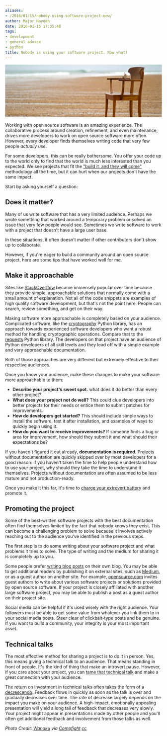 ```yaml
---
aliases:
- /2016/01/15/nobody-using-software-project-now/
author: Major Hayden
date: 2016-01-15 17:35:48
tags:
- development
- general advice
- python
title: Nobody is using your software project. Now what?
---
```


![cover]

Working with open source software is an amazing experience. The collaborative process around creation, refinement, and even maintenance, drives more developers to work on open source software more often. However, every developer finds themselves writing code that very few people _actually use_.

For some developers, this can be really bothersome. You offer your code up to the world only to find that the world is much less interested than you expected. We see projects that fit the ["build it, and they will come"][1] methodology all the time, but it can hurt when our projects don't have the same impact.

Start by asking yourself a question:

## Does it matter?

Many of us write software that has a very limited audience. Perhaps we wrote something that worked around a temporary problem or solved an issue that very few poeple would see. Sometimes we write software to work with a project that doesn't have a large user base.

In these situations, it often doesn't matter if other contributors don't show up to collaborate.

However, if you're eager to build a community around an open source project, here are some tips that have worked well for me.

## Make it approachable

Sites like [StackOverflow][2] became immensely popular over time because they provide simple, approachable solutions that normally come with a small amount of explanation. Not all of the code snippets are examples of high quality software development, but that's not the point here. People can search, review something, and get on their way.

Making software more approachable is completely based on your audience. Complicated software, like the [cryptography][3] Python library, has an approach towards experienced software developers who want a robust method for handling cryptographic operations. Compare that to the [requests][4] Python library. The developers on that project have an audience of Python developers of all skill levels and they lead off with a simple example and very approachable documentation.

Both of those approaches are very different but extremely effective to their respective audiences.

Once you know your audience, make these changes to make your software more approachable to them:

  * **Describe your project's sweet spot.** what does it do better than every other project?
  * **What does your project not do well?** This could clue developers into better projects for their needs or entice them to submit patches for improvements.
  * **How do developers get started?** This should include simple ways to install the software, test it after installation, and examples of ways to quickly begin using it.
  * **How do you want to receive improvements?** If someone finds a bug or area for improvement, how should they submit it and what should their expectations be?

If you haven't figured it out already, **documentation is required**. Projects without documentation are quickly skipped over by most developers for a good reason: if you haven't taken the time to help people understand how to use your project, why should they take the time to understand it themselves. Projects without documentation are often assumed to be less mature and not production-ready.

Once you make it this far, it's time to [charge your extrovert battery][5] and promote it.

## Promoting the project

Some of the best-written software projects with the best documentation often find themselves limited by the fact that nobody knows they exist. This can become a challenging problem to solve because it involves actively reaching out to the audience you've identified in the previous steps.

The first step is to do some writing about your software project and what problems it tries to solve. The type of writing and the medium for sharing it is completely up to you.

Some people prefer [writing blog posts][6] on their own blog. You may be able to get additional readers by publishing it on external sites, such as [Medium][7], or as a guest author on another site. For example, [opensource.com][8] invites guest authors to write about various software projects or solutions provided by open source software. If your project is closely affiliated with another large software project, you may be able to publish a post as a guest author on their project site.

Social media can be helpful if it's used wisely with the right audience. Your followers must be able to get some value from whatever you link them to in your social media posts. Steer clear of clickbait-type posts and be genuine. If you want to build a community, your integrity is your most important asset.

## Technical talks

The most effective method for sharing a project is to do it in person. Yes, this means giving a technical talk to an audience. That means standing in front of people. It's the kind of thing that make an introvert pause. However, if you care about your project, you can [tame that technical talk][9] and make a great connection with your audience.

The return on investment in technical talks often takes the form of a [decrescendo][10]. Feedback flows in quickly as soon as the talk is over and gradually decreases over time. The rate of decrease largely depends on the impact you make on your audience. A high-impact, emotionally appealing presentation will yield a long tail of feedback that decreases very slowly. Your project might appear in presentations made by other people and you'll often get additional feedback and involvement from those talks as well.

_Photo Credit: [Wanaku][11] via [Compfight][12] [cc][13]_

 [1]: https://en.wikipedia.org/wiki/Field_of_Dreams
 [2]: http://stackoverflow.com/
 [3]: https://cryptography.io/en/latest/
 [4]: http://docs.python-requests.org/en/latest/
 [5]: http://www.psychotactics.com/the-main-difference-between-extroverts-and-introverts/
 [6]: http://blog.rackspace.com/why-technical-people-should-blog-but-dont/
 [7]: http://medium.com
 [8]: http://opensource.com
 [9]: http://www.slideshare.net/MajorHayden/taming-the-technical-talk
 [10]: https://en.wikipedia.org/wiki/Dynamics_(music)#Gradual_changes
 [11]: https://www.flickr.com/photos/56944665@N00/8627526293/
 [12]: http://compfight.com
 [13]: https://creativecommons.org/licenses/by-nc-nd/2.0/
 [cover]: /wp-content/uploads/2016/01/8627526293_6d3f0edd17_b-e1452879213307.jpg
